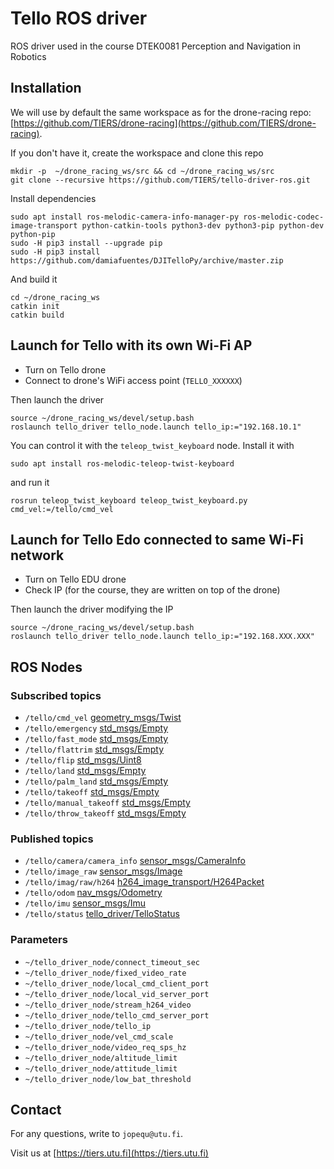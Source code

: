 # Tello ROS driver 

ROS driver used in the course DTEK0081 Perception and Navigation in Robotics

## Installation

We will use by default the same workspace as for the drone-racing repo: [https://github.com/TIERS/drone-racing](https://github.com/TIERS/drone-racing).

If you don't have it, create the workspace and clone this repo
```
mkdir -p  ~/drone_racing_ws/src && cd ~/drone_racing_ws/src
git clone --recursive https://github.com/TIERS/tello-driver-ros.git
```

Install dependencies
```
sudo apt install ros-melodic-camera-info-manager-py ros-melodic-codec-image-transport python-catkin-tools python3-dev python3-pip python-dev python-pip
sudo -H pip3 install --upgrade pip
sudo -H pip3 install https://github.com/damiafuentes/DJITelloPy/archive/master.zip
```

And build it
```
cd ~/drone_racing_ws
catkin init
catkin build
```

## Launch for Tello with its own Wi-Fi AP

- Turn on Tello drone
- Connect to drone's WiFi access point (`TELLO_XXXXXX`)

Then launch the driver
```
source ~/drone_racing_ws/devel/setup.bash
roslaunch tello_driver tello_node.launch tello_ip:="192.168.10.1"
```

You can control it with the `teleop_twist_keyboard` node. Install it with
```
sudo apt install ros-melodic-teleop-twist-keyboard
```

and run it
```
rosrun teleop_twist_keyboard teleop_twist_keyboard.py cmd_vel:=/tello/cmd_vel
```

## Launch for Tello Edo connected to same Wi-Fi network

- Turn on Tello EDU drone
- Check IP (for the course, they are written on top of the drone)

Then launch the driver modifying the IP
```
source ~/drone_racing_ws/devel/setup.bash
roslaunch tello_driver tello_node.launch tello_ip:="192.168.XXX.XXX"
```


## ROS Nodes

### Subscribed topics
* ```/tello/cmd_vel``` [geometry_msgs/Twist](http://docs.ros.org/api/geometry_msgs/html/msg/Twist.html)
* ```/tello/emergency``` [std_msgs/Empty](http://docs.ros.org/api/std_msgs/html/msg/Empty.html)
* ```/tello/fast_mode``` [std_msgs/Empty](http://docs.ros.org/api/std_msgs/html/msg/Empty.html)
* ```/tello/flattrim``` [std_msgs/Empty](http://docs.ros.org/api/std_msgs/html/msg/Empty.html)
* ```/tello/flip``` [std_msgs/Uint8](http://docs.ros.org/api/std_msgs/html/msg/UInt8.html)
* ```/tello/land``` [std_msgs/Empty](http://docs.ros.org/api/std_msgs/html/msg/Empty.html)
* ```/tello/palm_land``` [std_msgs/Empty](http://docs.ros.org/api/std_msgs/html/msg/Empty.html)
* ```/tello/takeoff``` [std_msgs/Empty](http://docs.ros.org/api/std_msgs/html/msg/Empty.html)
* ```/tello/manual_takeoff``` [std_msgs/Empty](http://docs.ros.org/api/std_msgs/html/msg/Empty.html)
* ```/tello/throw_takeoff``` [std_msgs/Empty](http://docs.ros.org/api/std_msgs/html/msg/Empty.html)

### Published topics
* ```/tello/camera/camera_info``` [sensor_msgs/CameraInfo](http://docs.ros.org/api/sensor_msgs/html/msg/CameraInfo.html)
* ```/tello/image_raw``` [sensor_msgs/Image](http://docs.ros.org/api/sensor_msgs/html/msg/Image.html)
* ```/tello/imag/raw/h264``` [h264_image_transport/H264Packet](https://github.com/tilk/h264_image_transport/blob/master/msg/H264Packet.msg)
* ```/tello/odom``` [nav_msgs/Odometry](http://docs.ros.org/api/nav_msgs/html/msg/Odometry.html)
* ```/tello/imu``` [sensor_msgs/Imu](http://docs.ros.org/api/sensor_msgs/html/msg/Imu.html)
* ```/tello/status``` [tello_driver/TelloStatus](https://github.com/appie-17/tello_driver/blob/development/msg/TelloStatus.msg)

### Parameters
* ```~/tello_driver_node/connect_timeout_sec```
* ```~/tello_driver_node/fixed_video_rate```
* ```~/tello_driver_node/local_cmd_client_port```
* ```~/tello_driver_node/local_vid_server_port```
* ```~/tello_driver_node/stream_h264_video```
* ```~/tello_driver_node/tello_cmd_server_port```
* ```~/tello_driver_node/tello_ip```
* ```~/tello_driver_node/vel_cmd_scale```
* ```~/tello_driver_node/video_req_sps_hz```
* ```~/tello_driver_node/altitude_limit```
* ```~/tello_driver_node/attitude_limit```
* ```~/tello_driver_node/low_bat_threshold```


## Contact

For any questions, write to `jopequ@utu.fi`.

Visit us at [https://tiers.utu.fi](https://tiers.utu.fi)

